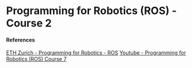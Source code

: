 # Programming for Robotics (ROS) - Course 2

#### References
[ETH Zurich - Programming for Robotics - ROS](http://www.rsl.ethz.ch/education-students/lectures/ros.html)
[Youtube - Programming for Robotics (ROS) Course 7](https://www.youtube.com/watch?v=ZDTSyDsgbzg&list=PLE-BQwvVGf8HOvwXPgtDfWoxd4Cc6ghiP&index=7)
